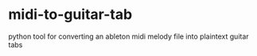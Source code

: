 # midi-to-guitar-tab
python tool for converting an ableton midi melody file into plaintext guitar tabs
